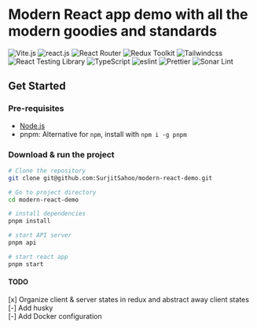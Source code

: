 # Modern React app demo with all the modern goodies and standards

<div>
  <img src="https://img.shields.io/badge/vite-%23646CFF.svg?style=for-the-badge&logo=vite&logoColor=white" alt="Vite.js" />
  <img src="https://img.shields.io/badge/React-20232A?style=for-the-badge&logo=react&logoColor=61DAFB" alt="react.js" />
  <img src="https://img.shields.io/badge/React_Router-CA4245?style=for-the-badge&logo=react-router&logoColor=white" alt="React Router" />
  <img src="https://img.shields.io/badge/Redux-593D88?style=for-the-badge&logo=redux&logoColor=white" alt="Redux Toolkit" />
  <img src="https://img.shields.io/badge/Tailwind_CSS-38B2AC?style=for-the-badge&logo=tailwind-css&logoColor=white" alt="Tailwindcss" />
  <img src="https://img.shields.io/badge/-TestingLibrary-%23E33332?style=for-the-badge&logo=testing-library&logoColor=white" alt="React Testing Library" />
  <img src="https://img.shields.io/badge/TypeScript-007ACC?style=for-the-badge&logo=typescript&logoColor=white" alt="TypeScript" />
  <img src="https://img.shields.io/badge/eslint-3A33D1?style=for-the-badge&logo=eslint&logoColor=white" alt="eslint" />
  <img src="https://img.shields.io/badge/prettier-1A2C34?style=for-the-badge&logo=prettier&logoColor=F7BA3E" alt="Prettier" />
  <img src="https://img.shields.io/badge/SonarLint-CB2029?style=for-the-badge&logo=sonarlint&logoColor=white" alt="Sonar Lint" />
</div>

## Get Started

### Pre-requisites

- [Node.js](https://nodejs.org/en/download)
- pnpm: Alternative for `npm`, install with `npm i -g pnpm`

### Download & run the project

```bash
# Clone the repository
git clone git@github.com:SurjitSahoo/modern-react-demo.git

# Go to project directory
cd modern-react-demo

# install dependencies
pnpm install

# start API server
pnpm api

# start react app
pnpm start
```

#### TODO

[x] Organize client & server states in redux and abstract away client states  
[-] Add husky  
[-] Add Docker configuration
